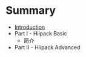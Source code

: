 # Summary

* [Introduction](README.md)
* Part I - Hiipack Basic
   * 简介
* Part II - Hiipack Advanced

